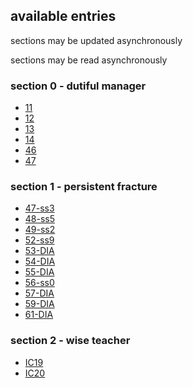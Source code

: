 ## available entries

sections may be updated asynchronously

sections may be read asynchronously

### section 0 - dutiful manager

- [11](entries/CR.@@11.md)
- [12](entries/CR.@@12.md)
- [13](entries/CR.@@13.md)
- [14](entries/CR.@@14.md)
- [46](entries/CR.@@46.md)
- [47](entries/CR.@@47.md)

### section 1 - persistent fracture

- [47-ss3](entries/CR.@@47-ss3.md)
- [48-ss5](entries/CR.@@48-ss5.md)
- [49-ss2](entries/CR.@@49-ss2.md)
- [52-ss9](entries/CR.@@52-ss9.md)
- [53-DIA](entries/CR.@@53-DIA.md)
- [54-DIA](entries/CR.@@54-DIA.md)
- [55-DIA](entries/CR.@@55-DIA.md)
- [56-ss0](entries/CR.@@56-ss0.md)
- [57-DIA](entries/CR.@@57-DIA.md)
- [59-DIA](entries/CR.@@59-DIA.md)
- [61-DIA](entries/CR.@@61-DIA.md)

### section 2 - wise teacher

- [IC19](entries/CR.IC19.md)
- [IC20](entries/CR.IC20.md)